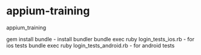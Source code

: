 # appium-training
appium_training


gem install bundle - install bundler
bundle exec ruby login_tests_ios.rb - for ios tests
bundle exec ruby login_tests_android.rb - for android tests
